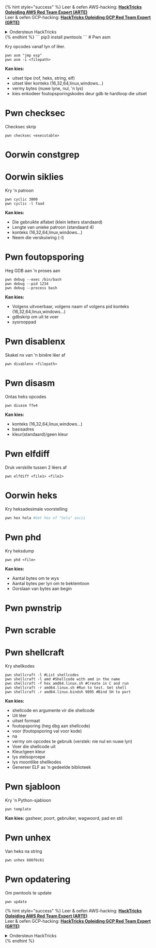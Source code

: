 {% hint style="success" %}
Leer & oefen AWS-hacking: <img src="/.gitbook/assets/arte.png" alt="" data-size="line">[**HackTricks Opleiding AWS Red Team Expert (ARTE)**](https://training.hacktricks.xyz/courses/arte)<img src="/.gitbook/assets/arte.png" alt="" data-size="line">\
Leer & oefen GCP-hacking: <img src="/.gitbook/assets/grte.png" alt="" data-size="line">[**HackTricks Opleiding GCP Red Team Expert (GRTE)**<img src="/.gitbook/assets/grte.png" alt="" data-size="line">](https://training.hacktricks.xyz/courses/grte)

<details>

<summary>Ondersteun HackTricks</summary>

* Kontroleer die [**inskrywingsplanne**](https://github.com/sponsors/carlospolop)!
* **Sluit aan by die** 💬 [**Discord-groep**](https://discord.gg/hRep4RUj7f) of die [**telegram-groep**](https://t.me/peass) of **volg** ons op **Twitter** 🐦 [**@hacktricks\_live**](https://twitter.com/hacktricks\_live)**.**
* **Deel hacking-truuks deur PR's in te dien by die** [**HackTricks**](https://github.com/carlospolop/hacktricks) en [**HackTricks Cloud**](https://github.com/carlospolop/hacktricks-cloud) github-opslag.

</details>
{% endhint %}
```
pip3 install pwntools
```
# Pwn asm

Kry opcodes vanaf lyn of lêer.
```
pwn asm "jmp esp"
pwn asm -i <filepath>
```
**Kan kies:**

* uitset tipe (rof, heks, string, elf)
* uitset lêer konteks (16,32,64,linux,windows...)
* vermy bytes (nuwe lyne, nul, 'n lys)
* kies enkodeer foutopsporingskodes deur gdb te hardloop die uitset

# **Pwn checksec**

Checksec skrip
```
pwn checksec <executable>
```
# Oorwin constgrep

# Oorwin siklies

Kry 'n patroon
```
pwn cyclic 3000
pwn cyclic -l faad
```
**Kan kies:**

* Die gebruikte alfabet (klein letters standaard)
* Lengte van unieke patroon (standaard 4)
* konteks (16,32,64,linux,windows...)
* Neem die verskuiwing (-l)

# Pwn foutopsporing

Heg GDB aan 'n proses aan
```
pwn debug --exec /bin/bash
pwn debug --pid 1234
pwn debug --process bash
```
**Kan kies:**

* Volgens uitvoerbaar, volgens naam of volgens pid konteks (16,32,64,linux,windows...)
* gdbskrip om uit te voer
* sysrooppad

# Pwn disablenx

Skakel nx van 'n binêre lêer af
```
pwn disablenx <filepath>
```
# Pwn disasm

Ontas heks opcodes
```
pwn disasm ffe4
```
**Kan kies:**

* konteks (16,32,64,linux,windows...)
* basisadres
* kleur(standaard)/geen kleur

# Pwn elfdiff

Druk verskille tussen 2 lêers af
```
pwn elfdiff <file1> <file2>
```
# Oorwin heks

Kry heksadesimale voorstelling
```bash
pwn hex hola #Get hex of "hola" ascii
```
# Pwn phd

Kry heksdump
```
pwn phd <file>
```
**Kan kies:**

* Aantal bytes om te wys
* Aantal bytes per lyn om te beklemtoon
* Oorslaan van bytes aan begin

# Pwn pwnstrip

# Pwn scrable

# Pwn shellcraft

Kry shellkodes
```
pwn shellcraft -l #List shellcodes
pwn shellcraft -l amd #Shellcode with amd in the name
pwn shellcraft -f hex amd64.linux.sh #Create in C and run
pwn shellcraft -r amd64.linux.sh #Run to test. Get shell
pwn shellcraft .r amd64.linux.bindsh 9095 #Bind SH to port
```
**Kan kies:**

* shellcode en argumente vir die shellcode
* Uit lêer
* uitset formaat
* foutopsporing (heg dbg aan shellcode)
* voor (foutopsporing val voor kode)
* na
* vermy om opcodes te gebruik (verstek: nie nul en nuwe lyn)
* Voer die shellcode uit
* Kleur/geen kleur
* lys stelsoproepe
* lys moontlike shellkodes
* Genereer ELF as 'n gedeelde biblioteek

# Pwn sjabloon

Kry 'n Python-sjabloon
```
pwn template
```
**Kan kies:** gasheer, poort, gebruiker, wagwoord, pad en stil

# Pwn unhex

Van heks na string
```
pwn unhex 686f6c61
```
# Pwn opdatering

Om pwntools te update
```
pwn update
```
{% hint style="success" %}
Leer & oefen AWS-hacking: <img src="/.gitbook/assets/arte.png" alt="" data-size="line">[**HackTricks Opleiding AWS Red Team Expert (ARTE)**](https://training.hacktricks.xyz/courses/arte)<img src="/.gitbook/assets/arte.png" alt="" data-size="line">\
Leer & oefen GCP-hacking: <img src="/.gitbook/assets/grte.png" alt="" data-size="line">[**HackTricks Opleiding GCP Red Team Expert (GRTE)**<img src="/.gitbook/assets/grte.png" alt="" data-size="line">](https://training.hacktricks.xyz/courses/grte)

<details>

<summary>Ondersteun HackTricks</summary>

* Kontroleer die [**inskrywingsplanne**](https://github.com/sponsors/carlospolop)!
* **Sluit aan by die** 💬 [**Discord-groep**](https://discord.gg/hRep4RUj7f) of die [**telegram-groep**](https://t.me/peass) of **volg** ons op **Twitter** 🐦 [**@hacktricks\_live**](https://twitter.com/hacktricks\_live)**.**
* **Deel hacking-truuks deur PR's in te dien by die** [**HackTricks**](https://github.com/carlospolop/hacktricks) en [**HackTricks Cloud**](https://github.com/carlospolop/hacktricks-cloud) github-opslag.

</details>
{% endhint %}
